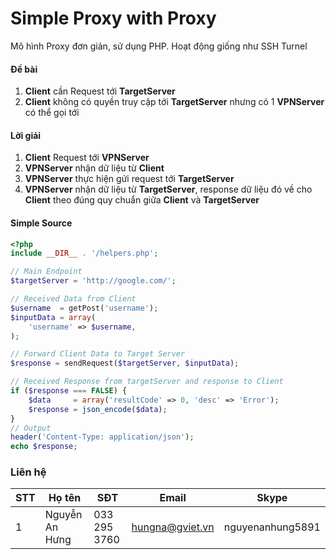 # Simple Proxy with Proxy

Mô hình Proxy đơn giản, sử dụng PHP. Hoạt động giống như SSH Turnel


#### Đề bài

1. **Client** cần Request tới **TargetServer**
2. **Client** không có quyền truy cập tới **TargetServer** nhưng có 1 **VPNServer** có thể gọi tới

#### Lời giải

1. **Client** Request tới **VPNServer**
2. **VPNServer** nhận dữ liệu từ **Client**
3. **VPNServer** thực hiện gửi request tới **TargetServer**
4. **VPNServer** nhận dữ liệu từ **TargetServer**, response dữ liệu đó về cho **Client** theo đúng quy chuẩn giữa **Client** và **TargetServer**

#### Simple Source

```php
<?php
include __DIR__ . '/helpers.php';

// Main Endpoint
$targetServer = 'http://google.com/';

// Received Data from Client
$username  = getPost('username');
$inputData = array(
    'username' => $username,
);

// Forward Client Data to Target Server
$response = sendRequest($targetServer, $inputData);

// Received Response from targetServer and response to Client
if ($response === FALSE) {
    $data     = array('resultCode' => 0, 'desc' => 'Error');
    $response = json_encode($data);
}
// Output
header('Content-Type: application/json');
echo $response;

```
### Liên hệ

| STT  | Họ tên         | SĐT           | Email           | Skype            |
| ---- | -------------- | ------------- | --------------- | ---------------- |
| 1    | Nguyễn An Hưng | 033 295 3760 | hungna@gviet.vn | nguyenanhung5891 |

